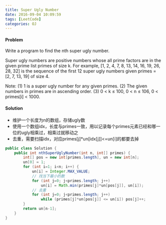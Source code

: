 ```yaml
---
title: Super Ugly Number
date: 2016-09-04 10:09:59
tags: [LeetCode]
categories: OJ
---
```


#### Problem
Write a program to find the nth super ugly number.

Super ugly numbers are positive numbers whose all prime factors are in the given prime list primes of size k. For example, [1, 2, 4, 7, 8, 13, 14, 16, 19, 26, 28, 32] is the sequence of the first 12 super ugly numbers given primes = [2, 7, 13, 19] of size 4.

Note:
(1) 1 is a super ugly number for any given primes.
(2) The given numbers in primes are in ascending order.
(3) 0 < k ≤ 100, 0 < n ≤ 106, 0 < primes[i] < 1000.

#### Solution
- 维护一个长度为n的数组，存储ugly数
- 使用一个数组idx，长度与primes一致，用以记录每个primes元素已经和哪一位的ugly相乘过，相乘过就移动之
- 去重，需要扫描idx，对应primes[j]*un[idx[j]]<=un[i]的都要去掉

```java
public class Solution {
    public int nthSuperUglyNumber(int n, int[] primes) {
        int[] pos = new int[primes.length], un = new int[n];
        un[0] = 1;
        for (int i=1; i<n; i++) {
            un[i] = Integer.MAX_VALUE;
            // 找当下最小的数
            for (int j=0; j<primes.length; j++)
                un[i] = Math.min(primes[j]*un[pos[j]], un[i]);
            // 去重
            for (int j=0; j<primes.length; j++)
                while (primes[j]*un[pos[j]] <= un[i]) pos[j]++;
        }
        return un[n-1];
    }
}
```